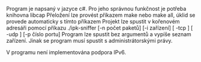 Program je napsaný v jazyce c#.
Pro jeho správnou funkčnost je potřeba knihovna libcap
Přeložení lze provést příkazem make nebo make all, úklid se provede automaticky s tímto příkazem
Projekt lze spustit v kořenovém adresáři pomocí příkazu ./ipk-sniffer [-n počet paketů] [-i zařízení] [ -tcp ] [ -udp ] [-p číslo portu]
Program lze spustit bez argumentů a vypíše seznam zařízení.
Jinak se program musí spustit s administrátorskými právy.

V programu není implementována podpora IPv6.

